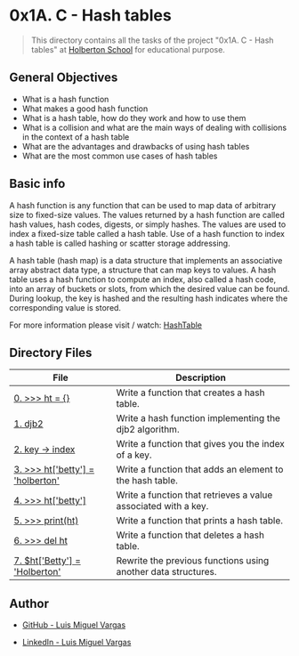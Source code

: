 # 0x1A. C - Hash tables

> This directory contains all the tasks of the project "0x1A. C - Hash tables" at [Holberton School](https://www.holbertonschool.com "Holberton School.") for educational purpose.

## General Objectives

* What is a hash function
* What makes a good hash function
* What is a hash table, how do they work and how to use them
* What is a collision and what are the main ways of dealing with collisions in the context of a hash table
* What are the advantages and drawbacks of using hash tables
* What are the most common use cases of hash tables

## Basic info

A hash function is any function that can be used to map data of arbitrary size to fixed-size values. The values returned by a hash function are called hash values, hash codes, digests, or simply hashes. The values are used to index a fixed-size table called a hash table. Use of a hash function to index a hash table is called hashing or scatter storage addressing.

A hash table (hash map) is a data structure that implements an associative array abstract data type, a structure that can map keys to values. A hash table uses a hash function to compute an index, also called a hash code, into an array of buckets or slots, from which the desired value can be found. During lookup, the key is hashed and the resulting hash indicates where the corresponding value is stored.

For more information please visit / watch: [HashTable](https://www.youtube.com/watch?v=MfhjkfocRR0)

## Directory Files

| **File** | **Description** |
|----------|-----------------|
| [0. >>> ht = {}](./0-hash_table_create.c) | Write a function that creates a hash table. |
| [1. djb2](./1-djb2.c) | Write a hash function implementing the djb2 algorithm. |
| [2. key -> index](./2-key_index.c) | Write a function that gives you the index of a key. |
| [3. >>> ht['betty'] = 'holberton'](./3-hash_table_set.c) | Write a function that adds an element to the hash table. |
| [4. >>> ht['betty']](./4-hash_table_get.c) | Write a function that retrieves a value associated with a key. |
| [5. >>> print(ht)](./5-hash_table_print.c) | Write a function that prints a hash table. |
| [6. >>> del ht](./6-hash_table_delete.c) | Write a function that deletes a hash table. |
| [7. $ht['Betty'] = 'Holberton'](./100-sorted_hash_table.c) | Rewrite the previous functions using another data structures. |

## Author

* [GitHub - Luis Miguel Vargas](https://github.com/luismvargasg)

* [LinkedIn - Luis Miguel Vargas](https://www.linkedin.com/in/luismvargasg/)
